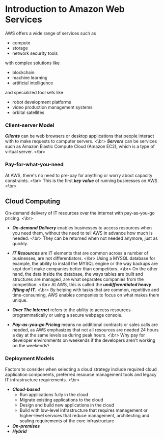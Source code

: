 # Introduction to Amazon Web Services
AWS offers a wide range of services such as

- compute
- storage
- network security tools

with complex solutions like

- blockchain
- machine learning
- artificial intelligence

and specialized tool sets like

- robot development platforms
- video production management systems
- orbital satellites

### Client-server Model
***Clients*** can be web browsers or desktop applications that people interact with to make requests to computer servers. <\br>
***Servers*** can be services such as Amazon Elastic Compute Cloud (Amazon EC2), which is a type of virtual server. <\br>

### Pay-for-what-you-need
At AWS, there's no need to pre-pay for anything or worry about capacity constraints. <\br>
This is the first ***key value*** of running businesses on AWS. <\br>

## Cloud Computing
On-demand delivery of IT resources over the internet with pay-as-you-go pricing. <\br>

- ***On-demand Delivery*** enables businesses to access resources when you need them, without the need to tell AWS in advance how much is needed. <\br>
They can be returned when not needed anymore, just as quickly.

- ***IT Resources*** are IT elements that are common across a number of businesses, are not differentiators. <\br>
Using a MYSQL database for example, the ability to install the MYSQL engine or the way backups are kept don't make companies better than competitors. <\br>
On the other hand, the data inside the database, the ways tables are built and structures are managed, are what separates companies from the competition. <\br>
At AWS, this is called the ***undifferentiated heavy lifting of IT***. <\br>
By helping with tasks that are common, repetitive and time-consuming, AWS enables companies to focus on what makes them unique.

- ***Over The Internet*** refers to the ability to access resources programmatically or using a secure webpage console.

- ***Pay-as-you-go Pricing*** means no additional contracts or sales calls are needed, as AWS emphasizes that not all resources are needed 24 hours a day at the same levels as during peak hours. <\br>
Why pay for developer environments on weekends if the developers aren't working on the weekends?

### Deployment Models
Factors to consider when selecting a cloud strategy include required cloud application components, preferred resource management tools and legacy IT infrastructure requirements. <\br>
- ***Cloud-based***
    - Run applications fully in the cloud
    - Migrate existing applications to the cloud
    - Design and build new applications in the cloud
    - Build with low-level infrastructure that requires management or higher-level services that reduce management, architecting and scaling requirements of the core infrastructure
- ***On-premises***
- ***Hybrid***
